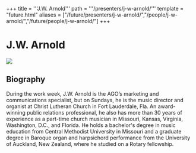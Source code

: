+++
title = '''J.W. Arnold'''
path = '''/presenters/j-w-arnold/'''
template = "future.html"
aliases = ["/future/presenters/j-w-arnold/","/people/j-w-arnold/","/future/people/j-w-arnold/"]
+++

<h1>J.W. Arnold</h1>

<img class="speaker-photo" src="https://custom.cvent.com/C3A4539B19F74ABCB6FCE437F6BC0A74/files/event/910aaf2914d44586a56fbd0b3b2c31c0/35366f6da16a4a78bc5d5028153ca8e5.jpg">
<h2>Biography</h2>
<p>During the work week, J.W. Arnold is the AGO’s marketing and communications specialist, but on Sundays, he is the music director and organist at Christ Lutheran Church in Fort Lauderdale, Fla. An award-winning public relations professional, he also has more than 30 years of experience as a part-time church musician in Missouri, Kansas, Virginia, Washington, D.C., and Florida. He holds a bachelor's degree in music education from Central Methodist University in Missouri and a graduate degree in Baroque organ and harpsichord performance from the University of Auckland, New Zealand, where he studied on a Rotary fellowship.</p>

